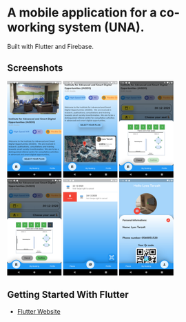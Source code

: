 # A mobile application for a co-working system (UNA).

Built with Flutter and Firebase.

## Screenshots

<p float="left">
<img src='screenshots/2.png' width='25%'>
<img src='screenshots/3.png' width='25%'>
<img src='screenshots/4.png' width='25%'>
<img src='screenshots/5.png' width='25%'>
<img src='screenshots/1.png' width='25%'>
<img src='screenshots/6.png' width='25%'>
</p>

## Getting Started With Flutter

- [Flutter Website](https://flutter.dev/)
